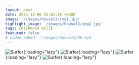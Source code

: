 ```yaml
---
layout: post
date: 2021-11-06 15:01:35 +0300
image: '/images/house13/img1.jpg'
highlight_image: '/images/house13/img2.jpg'
tags: [Richmond Hill]
featured: false
# video_embed: '/images/house13/00.mp4'
---
```


![Surfer]({{site.baseurl}}/images/house13/img3.jpg){:loading="lazy"}
![Surfer]({{site.baseurl}}/images/house13/img4.jpg){:loading="lazy"}
![Surfer]({{site.baseurl}}/images/house13/img5.jpg){:loading="lazy"}
![Surfer]({{site.baseurl}}/images/house13/img6.jpg){:loading="lazy"}
<!-- ![Surfer]({{site.baseurl}}/images/house13/img7.jpg){:loading="lazy"}
![Surfer]({{site.baseurl}}/images/house13/img8.jpg){:loading="lazy"} -->
